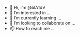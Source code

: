 - 👋 Hi, I’m @blA1dV
- 👀 I’m interested in ...
- 🌱 I’m currently learning ...
- 💞️ I’m looking to collaborate on ...
- 📫 How to reach me ...

<!---
blA1dV/blA1dV is a ✨ special ✨ repository because its `README.md` (this file) appears on your GitHub profile.
You can click the Preview link to take a look at your changes.
--->
